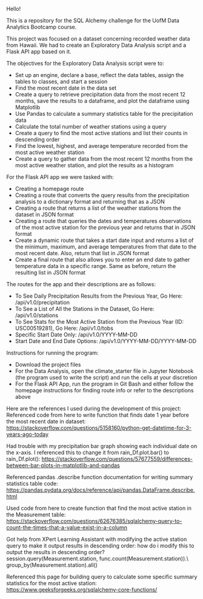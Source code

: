 Hello!

This is a repository for the SQL Alchemy challenge for the UofM Data Analytics Bootcamp course.

This project was focused on a dataset concerning recorded weather data from Hawaii. We had to create an Exploratory Data Analysis script and a Flask API app based on it.

The objectives for the Exploratory Data Analysis script were to:
  - Set up an engine, declare a base, reflect the data tables, assign the tables to classes, and start a session
  - Find the most recent date in the data set
  - Create a query to retrieve precipitation data from the most recent 12 months, save the results to a dataframe, and plot the dataframe using Matplotlib
  - Use Pandas to calculate a summary statistics table for the precipitation data
  - Calculate the total number of weather stations using a query
  - Create a query to find the most active stations and list their counts in descending order
  - Find the lowest, highest, and average temperature recorded from the most active weather station
  - Create a query to gather data from the most recent 12 months from the most active weather station, and plot the results as a histogram

For the Flask API app we were tasked with:
  - Creating a homepage route
  - Creating a route that converts the query results from the precipitation analysis to a dictionary format and returning that as a JSON
  - Creating a route that returns a list of the weather stations from the dataset in JSON format
  - Creating a route that queries the dates and temperatures observations of the most active station for the previous year and returns that in JSON format
  - Create a dynamic route that takes a start date input and returns a list of the minimum, maximum, and average temperatures from that date to the most recent date. Also, return that list in JSON format
  - Create a final route that also allows you to enter an end date to gather temperature data in a specific range. Same as before, return the resulting list in JSON format


 The routes for the app and their descriptions are as follows:
  - To See Daily Precipitation Results from the Previous Year, Go Here: /api/v1.0/precipitation
  - To See a List of All the Stations in the Dataset, Go Here: /api/v1.0/stations
  - To See Stats for the Most Active Station from the Previous Year (ID: USC00519281), Go Here: /api/v1.0/tobs
  - Specific Start Date Only: /api/v1.0/YYYY-MM-DD
  - Start Date and End Date Options: /api/v1.0/YYYY-MM-DD/YYYY-MM-DD<end>

Instructions for running the program:
  - Download the project files
  - For the Data Analysis, open the climate_starter file in Jupyter Notebook (the program used to write the script) and run the cells at your discretion
  - For the Flask API App, run the program in Git Bash and either follow the homepage instructions for finding route info or refer to the descriptions above

Here are the references I used during the development of this project:
Referenced code from here to write function that finds date 1 year before the most recent date in dataset:
https://stackoverflow.com/questions/5158160/python-get-datetime-for-3-years-ago-today

Had trouble with my precipitation bar graph showing each individual date on the x-axis. I referenced this to change it from rain_Df.plot.bar() to rain_Df.plot():
https://stackoverflow.com/questions/57677559/differences-between-bar-plots-in-matplotlib-and-pandas

Referenced pandas .describe function documentation for writing summary statistics table code:
https://pandas.pydata.org/docs/reference/api/pandas.DataFrame.describe.html

Used code from here to create function that find the most active station in the Measurement table:
https://stackoverflow.com/questions/62676385/sqlalchemy-query-to-count-the-times-that-a-value-exist-in-a-column

Got help from XPert Learning Assistant with modifying the active station query to make it output results in descending order:
how do i modify this to output the results in descending order? session.query(Measurement.station, func.count(Measurement.station)).\ group_by(Measurement.station).all()

Referenced this page for building query to calculate some specific summary statistics for the most active station:
https://www.geeksforgeeks.org/sqlalchemy-core-functions/

